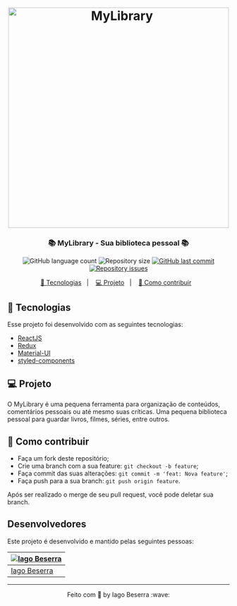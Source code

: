 <h1 align="center">
    <img alt="MyLibrary" title="Logo" src="https://i.imgur.com/u83YSHK.png" width="500px" />
</h1>

<h3 align="center">
   📚 MyLibrary - Sua biblioteca pessoal 📚
</h3>

<p align="center">
  <img alt="GitHub language count" src="https://img.shields.io/github/languages/count/iag0bezz/MyLibrary?style=for-the-badge">

  <img alt="Repository size" src="https://img.shields.io/github/repo-size/iag0bezz/MyLibrary?style=for-the-badge">
  
  <a href="https://github.com/iag0bezz/MyLibrary/commits/master">
    <img alt="GitHub last commit" src="https://img.shields.io/github/last-commit/iag0bezz/MyLibrary?style=for-the-badge">
  </a>

  <a href="https://github.com/iag0bezz/MyLibrary/issues">
    <img alt="Repository issues" src="https://img.shields.io/github/issues/iag0bezz/MyLibrary?style=for-the-badge">
  </a>
</p>

<p align="center">
  <a href="#-tecnologias">🚀 Tecnologias</a>&nbsp;&nbsp;&nbsp;|&nbsp;&nbsp;&nbsp;
  <a href="#-projeto">💻 Projeto</a>&nbsp;&nbsp;&nbsp;|&nbsp;&nbsp;&nbsp;
  <a href="#-como-contribuir">🤔 Como contribuir</a>&nbsp;&nbsp;&nbsp;

<br>

## 🚀 Tecnologias

Esse projeto foi desenvolvido com as seguintes tecnologias:

- [ReactJS](https://reactjs.org)
- [Redux](https://redux.js.org/)
- [Material-UI](https://material-ui.com/pt/)
- [styled-components](https://styled-components.com/)    

## 💻 Projeto

O MyLibrary é uma pequena ferramenta para organização de conteúdos, comentários pessoais ou até mesmo suas críticas. Uma pequena biblioteca pessoal para guardar livros, filmes, séries, entre outros.

## 🤔 Como contribuir

- Faça um fork deste repositório;
- Crie uma branch com a sua feature: `git checkout -b feature`;
- Faça commit das suas alterações: `git commit -m 'feat: Nova feature'`;
- Faça push para a sua branch: `git push origin feature`.

Após ser realizado o merge de seu pull request, você pode deletar sua branch.

## Desenvolvedores
    
Este projeto é desenvolvido e mantido pelas seguintes pessoas:

[![Iago Beserra](https://github.com/iag0bezz.png?size=100)](https://github.com/iag0bezz) |
--- |  
[Iago Beserra](https://github.com/iag0bezz) |
 
---

<p align="center">
    Feito com 🖤 by Iago Beserra :wave:
</p>
